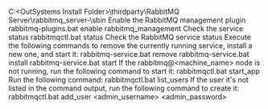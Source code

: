 ﻿C:\<OutSystems Install Folder>\thirdparty\RabbitMQ Server\rabbitmq_server-<version>\sbin
Enable the RabbitMQ management plugin
rabbitmq-plugins.bat enable rabbitmq_management
Check the service status
rabbitmqctl.bat status
Check the RabbitMQ service status
Execute the following commands to remove the currently running service, install a new one, and start it:
rabbitmq-service.bat remove
rabbitmq-service.bat install
rabbitmq-service.bat start
If the rabbitmq@<machine_name> node is not running, run the following command to start it:
rabbitmqctl.bat start_app
Run the following command:
rabbitmqctl.bat list_users
If the user it's not listed in the command output, run the following command to create it:
rabbitmqctl.bat add_user <admin_username> <admin_password>